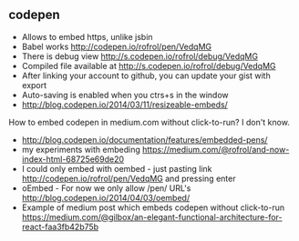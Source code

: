 ## codepen

- Allows to embed https, unlike jsbin
- Babel works http://codepen.io/rofrol/pen/VedqMG
- There is debug view http://s.codepen.io/rofrol/debug/VedqMG
- Compiled file available at http://s.codepen.io/rofrol/debug/VedqMG
- After linking your account to github, you can update your gist with export
- Auto-saving is enabled when you ctrs+s in the window
- http://blog.codepen.io/2014/03/11/resizeable-embeds/

How to embed codepen in medium.com without click-to-run? I don't know.

- http://blog.codepen.io/documentation/features/embedded-pens/
- my experiments with embeding https://medium.com/@rofrol/and-now-index-html-68725e69de20
- I could only embed with oembed - just pasting link http://codepen.io/rofrol/pen/VedqMG and pressing enter
- oEmbed - For now we only allow /pen/ URL's http://blog.codepen.io/2014/04/03/oembed/
- Example of medium post which embeds codepen without click-to-run https://medium.com/@gilbox/an-elegant-functional-architecture-for-react-faa3fb42b75b
